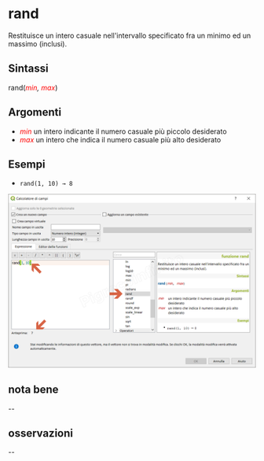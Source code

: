 # rand

Restituisce un intero casuale nell'intervallo specificato fra un minimo ed un massimo (inclusi).

## Sintassi

rand(_<span style="color:red;">min</span>, <span style="color:red;">max</span>_)

## Argomenti

* _<span style="color:red;">min</span>_ un intero indicante il numero casuale più piccolo desiderato
* _<span style="color:red;">max</span>_ un intero che indica il numero casuale più alto desiderato

## Esempi

* `rand(1, 10) → 8`

![](/img/matematica/rand/rand1.png)

## nota bene

--

## osservazioni

--
